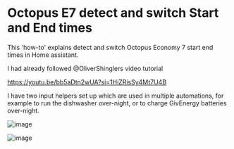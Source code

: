 # Octopus E7 detect and switch Start and End times

This 'how-to' explains detect and switch Octopus Economy 7 start end times in Home assistant.

I had already followed @OliverShinglers video tutorial 

https://youtu.be/bb5aDtn2wUA?si=1HiZRisSy4Mt7U4B


I have two input helpers set up which are used in multiple automations, for example to run the dishwasher over-night, or to charge GivEnergy batteries over-night.

![image](https://github.com/PhillyGilly/OctopusE7startend/assets/56273663/17743ba3-db5a-4d38-9d67-c348f4a92521)



![image](https://github.com/PhillyGilly/OctopusE7startend/assets/56273663/1ae069d9-b430-4803-a21c-3ba908dd30e7)
 

